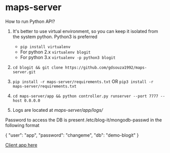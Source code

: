 # maps-server
How to run Python API?

1. It's better to use virtual environment, so you can keep it isolated from the system python. Python3 is preferred
    - `pip install virtualenv`
    - For python 2.x
      `virtualenv blogit` 
    - For python 3.x
      `virtualenv -p python3 blogit`
      
2. `cd blogit && git clone https://github.com/gdsouza1992/maps-server.git`

3. `pip install -r maps-server/requirements.txt`    OR    `pip3 install -r maps-server/requirements.txt`

4. `cd maps-server/app && python controller.py runserver --port 7777 --host 0.0.0.0`

5. Logs are located at *maps-server/app/logs/*


Password to access the DB is present /etc/blog-it/mongodb-passwd in the following format

{
  "user": "app",
  "password": "changeme",
  "db": "demo-blogit"
}


<a href="https://github.com/gdsouza1992/maps">Client app here</a>
